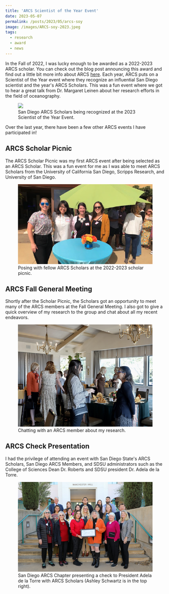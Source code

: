 ```yaml
---
title: 'ARCS Scientist of the Year Event'
date: 2023-05-07
permalink: /posts/2023/05/arcs-soy
image: /images/ARCS-soy-2023.jpeg
tags:
  - research
  - award
  - news
---
```


In the Fall of 2022, I was lucky enough to be awarded as a 2022-2023 ARCS scholar. You can check out the blog post announcing this award and find out a little bit more info about ARCS [here](/posts/2022/08/arcs-award). Each year, ARCS puts on a Scientist of the Year event where they recognize an influential San Diego scientist and the year's ARCS Scholars. This was a fun event where we got to hear a great talk from Dr. Margaret Leinen about her research efforts in the field of oceanography. 

<figure>
  <img src="/images/2023-arcs/ARCS-soy-2023.jpeg">
  <figcaption>San Diego ARCS Scholars being recognized at the 2023 Scientist of the Year Event.</figcaption>
</figure>

Over the last year, there have been a few other ARCS events I have participated in!

## ARCS Scholar Picnic

The ARCS Scholar Picnic was my first ARCS event after being selected as an ARCS Scholar. This was a fun event for me as I was able to meet ARCS Scholars from the University of California San Diego, Scripps Research, and University of San Diego. 

<figure>
  <img src="/images/posts/2023-arcs/scholar-picnic.png">
  <figcaption>Posing with fellow ARCS Scholars at the 2022-2023 scholar picnic.</figcaption>
</figure>

## ARCS Fall General Meeting

Shortly after the Scholar Picnic, the Scholars got an opportunity to meet many of the ARCS members at the Fall General Meeting. I also got to give a quick overview of my research to the group and chat about all my recent endeavors. 

<figure>
  <img src="/images/posts/2023-arcs/general-meeting.png">
  <figcaption>Chatting with an ARCS member about my research.</figcaption>
</figure>

## ARCS Check Presentation

I had the privilege of attending an event with San Diego State's ARCS Scholars, San Diego ARCS Members, and SDSU administrators such as the College of Sciences Dean Dr. Roberts and SDSU president Dr. Adela de la Torre. 

<figure>
  <img src="/images/posts/2023-arcs/award-check.jpeg">
  <figcaption>San Diego ARCS Chapter presenting a check to President Adela de la Torre with ARCS Scholars (Ashley Schwartz is in the top right).</figcaption>
</figure>


